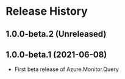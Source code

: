 # Release History

## 1.0.0-beta.2 (Unreleased)


## 1.0.0-beta.1 (2021-06-08)

- First beta release of Azure.Monitor.Query
